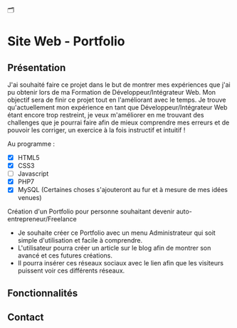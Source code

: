 🗂 
# Site Web - Portfolio

## Présentation 

J'ai souhaité faire ce projet dans le but de montrer mes expériences que j'ai pu obtenir lors de ma Formation de Développeur/Intégrateur Web.
Mon objectif sera de finir ce projet tout en l'améliorant avec le temps.
Je trouve qu'actuellement mon expérience en tant que Développeur/Intégrateur Web étant encore trop restreint, je veux m'améliorer en me trouvant des challenges que je pourrai faire afin de mieux comprendre mes erreurs et de pouvoir les corriger, un exercice à la fois instructif et intuitif !

Au programme : 
- [x] HTML5
- [x] CSS3
- [ ] Javascript
- [x] PHP7
- [x] MySQL
(Certaines choses s'ajouteront au fur et à mesure de mes idées venues)

Création d'un Portfolio pour personne souhaitant devenir auto-entrepreneur/Freelance

- Je souhaite créer ce Portfolio avec un menu Administrateur qui soit simple d'utilisation et facile à comprendre.
- L'utilisateur pourra créer un article sur le blog afin de montrer son avancé et ces futures créations.
- Il pourra insérer ces réseaux sociaux avec le lien afin que les visiteurs puissent voir ces différents réseaux.


## Fonctionnalités

## Contact 

